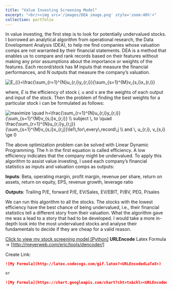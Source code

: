 ```yaml
---
title: "Value Investing Screening Model"
excerpt: "<br/><img src='/images/DEA image.png' style='zoom:40%'>"
collection: portfolio
---
```

<link rel="stylesheet" href="https://cdnjs.cloudflare.com/ajax/libs/KaTeX/0.11.1/katex.min.css">

In value investing, the first step is to look for potentially undervalued stocks. I borrowed an analytical algorithm from operational research, the Data Envelopment Analysis (DEA), to help me find companies whose valuation comps are not warranted by their financial statements.
DEA is a method that enables us to compare and rank records based on their features without making any prior assumptions about the importance or weights of the features. Each record/stock has *M* inputs that measure the financial performances, and *N* outputs that measure the company’s valuation.

<img src="https://latex.codecogs.com/gif.latex?E_{i}=\frac{\sum_{r=1}^{N}u_{r,i}y_{r,i}}{\sum_{s=1}^{M}v_{s,i}x_{r,i}}" title="E_{i}=\frac{\sum_{r=1}^{N}u_{r,i}y_{r,i}}{\sum_{s=1}^{M}v_{s,i}x_{r,i}}" />

where, *E* is the efficiency of stock *i*, u and v are the weights of each output and input of the stock. Then the problem of finding the best weights for a particular stock i can be formulated as follows:

<img src="https://latex.codecogs.com/png.latex?maximize&space;\quad&space;h=\frac{\sum_{r=1}^{N}u_{r,i}y_{r,i}}{\sum_{s=1}^{M}v_{s,i}x_{r,i}}&space;\\&space;subject&space;\,&space;to&space;\quad&space;\frac{\sum_{r=1}^{N}u_{r,i}y_{r,j}}{\sum_{s=1}^{M}v_{s,i}x_{r,j}}\le1\,for\,every\,record\,j&space;\\&space;and&space;\,&space;u_{r,i},&space;v_{s,i}&space;\ge&space;0" title="maximize \quad h=\frac{\sum_{r=1}^{N}u_{r,i}y_{r,i}}{\sum_{s=1}^{M}v_{s,i}x_{r,i}} \\ subject \, to \quad \frac{\sum_{r=1}^{N}u_{r,i}y_{r,j}}{\sum_{s=1}^{M}v_{s,i}x_{r,j}}\le1\,for\,every\,record\,j \\ and \, u_{r,i}, v_{s,i} \ge 0" />

The above optimization problem can be solved with Linear Dynamic Programming. The h in the first equation is called efficiency. A low efficiency indicates that the company might be undervalued. To apply this algorithm to assist value investing, I used each company’s financial statistics as inputs and valuation comps as outputs:

**Inputs**: Beta, operating margin, profit margin, revenue per share, return on assets, return on equity, EPS, revenue growth, leverage ratio 

**Outputs**: Trailing P/E, forward P/E, EV/Sales, EV/EBIT, P/BV, PEG, P/sales

We can run this algorithm to all the stocks. The stocks with the lowest efficiency have the best chance of being undervalued, i.e., their financial statistics tell a different story from their valuation. What the algorithm gave me was a lead to a story that had to be developed. I would take a more in-depth look into the most undervalued stocks and analyse their fundamentals to decide if they are cheap for a valid reason.

[Click to view my stock screening model [Python]](https://github.com/HoagieT/Stock-Screening-Model-Based-On-Data-Envelopment-Analysis)
**URLEncode** Latex Formula -> [http://meyerweb.com/eric/tools/dencoder/]

Create Link:
```markdown
![My Formula](http://latex.codecogs.com/gif.latex?<URLEncodedLaTeX>)

or

![My Formula](https://chart.googleapis.com/chart?cht=tx&chl=<URLEncodedLaTeX>)
